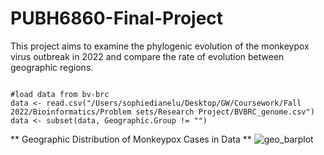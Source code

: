 # PUBH6860-Final-Project

This project aims to examine the phylogenic evolution of the monkeypox virus outbreak in 2022 and compare the rate of evolution between geographic regions. 

```{r, include=FALSE}

#load data from bv-brc
data <- read.csv("/Users/sophiedianelu/Desktop/GW/Coursework/Fall 2022/Bioinformatics/Problem sets/Research Project/BVBRC_genome.csv")
data <- subset(data, Geographic.Group != "")
```
** Geographic Distribution of Monkeypox Cases in Data **
![geo_barplot](https://user-images.githubusercontent.com/118391666/202355571-f8115239-2350-4ced-b764-fa685bfe9b37.png)
